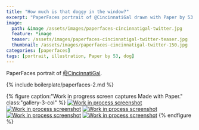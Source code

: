 ```yaml
---
title: "How much is that doggy in the window?"
excerpt: "PaperFaces portrait of @CincinnatiGal drawn with Paper by 53 on an iPad."
image: 
  path: &image /assets/images/paperfaces-cincinnatigal-twitter.jpg 
  feature: *image
  teaser: /assets/images/paperfaces-cincinnatigal-twitter-teaser.jpg
  thumbnail: /assets/images/paperfaces-cincinnatigal-twitter-150.jpg
categories: [paperfaces]
tags: [portrait, illustration, Paper by 53, dog]
---
```


PaperFaces portrait of [@CincinnatiGal](https://twitter.com/CincinnatiGal).

{% include boilerplate/paperfaces-2.md %}

{% figure caption:"Work in progress screen captures Made with Paper." class:"gallery-3-col" %}
[![Work in process screenshot](/assets/images/paperfaces-cincinnatigal-process-1-600.jpg)](/assets/images/paperfaces-cincinnatigal-process-1-lg.jpg) [![Work in process screenshot](/assets/images/paperfaces-cincinnatigal-process-2-600.jpg)](/assets/images/paperfaces-cincinnatigal-process-2-lg.jpg) [![Work in process screenshot](/assets/images/paperfaces-cincinnatigal-process-3-600.jpg)](/assets/images/paperfaces-cincinnatigal-process-3-lg.jpg) [![Work in process screenshot](/assets/images/paperfaces-cincinnatigal-process-4-600.jpg)](/assets/images/paperfaces-cincinnatigal-process-4-lg.jpg) [![Work in process screenshot](/assets/images/paperfaces-cincinnatigal-process-5-600.jpg)](/assets/images/paperfaces-cincinnatigal-process-5-lg.jpg)
{% endfigure %}
